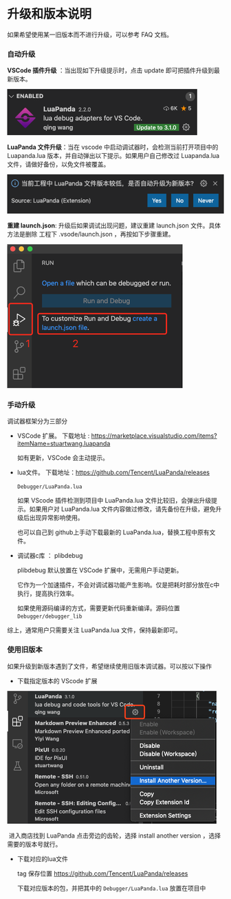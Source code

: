 # 升级和版本说明

如果希望使用某一旧版本而不进行升级，可以参考 FAQ 文档。

### 自动升级

**VSCode 插件升级** ：当出现如下升级提示时，点击 update 即可把插件升级到最新版本。

![vscodeExt-update](../Res/Manual/update/vscodeExt-update.png)



**LuaPanda 文件升级**：当在 vscode 中启动调试器时，会检测当前打开项目中的 Luapanda.lua 版本，并自动弹出以下提示。如果用户自己修改过 Luapanda.lua 文件，请做好备份，以免文件被覆盖。

![luapanda-file-update](../Res/Manual/update/luapanda-file-update.png)

**重建 launch.json**: 升级后如果调试出现问题，建议重建 launch.json 文件。具体方法是删除 工程下 .vsode/launch.json ，再按如下步骤重建。

![create-launchjson](../Res/access_introduction/create-launchjson.png)

### 手动升级

调试器框架分为三部分

+ VSCode 扩展。 下载地址 : https://marketplace.visualstudio.com/items?itemName=stuartwang.luapanda

  如有更新，VSCode 会主动提示。

+ lua文件。 下载地址：https://github.com/Tencent/LuaPanda/releases 

  `Debugger/LuaPanda.lua`

  如果 VScode 插件检测到项目中 LuaPanda.lua 文件比较旧，会弹出升级提示。如果用户对 LuaPanda.lua 文件内容做过修改，请先备份在升级，避免升级后出现异常影响使用。

  也可以自己到 github上手动下载最新的 LuaPanda.lua，替换工程中原有文件。

+ 调试器c库 ： plibdebug

  plibdebug 默认放置在 VSCode 扩展中，无需用户手动更新。
  
  它作为一个加速插件，不会对调试器功能产生影响。仅是把耗时部分放在c中执行，提高执行效率。
  
  如果使用源码编译的方式，需要更新代码重新编译。源码位置 `Debugger/debugger_lib`



综上，通常用户只需要关注 LuaPanda.lua 文件，保持最新即可。



### 使用旧版本

如果升级到新版本遇到了文件，希望继续使用旧版本调试器。可以按以下操作

+ 下载指定版本的 VScode 扩展

![download_specific_ver](../Res/download_specific_ver.png)

​		进入商店找到 LuaPanda 点击旁边的齿轮，选择 install another version ，选择需要的版本号就行。

+ 下载对应的lua文件

  tag 保存位置 https://github.com/Tencent/LuaPanda/releases

  下载对应版本的包，并把其中的 `Debugger/LuaPanda.lua` 放置在项目中